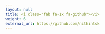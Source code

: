 ```yaml
---
layout: null
title: <i class="fab fa-1x fa-github"></i>
weight: 6
external_url: https://github.com/nithintsk
---
```

